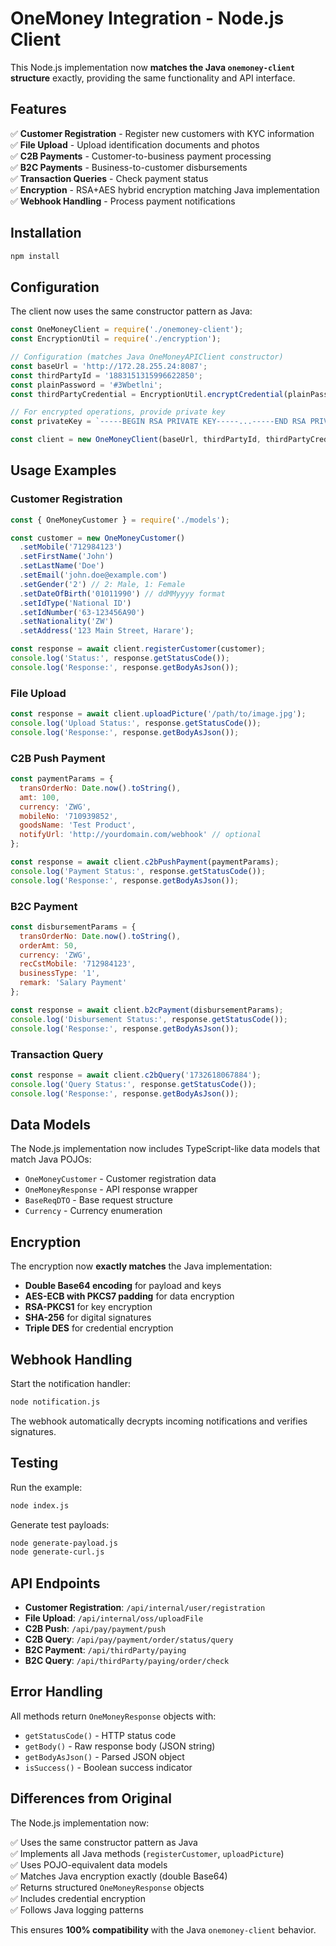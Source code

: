# OneMoney Integration - Node.js Client

This Node.js implementation now **matches the Java `onemoney-client` structure** exactly, providing the same functionality and API interface.

## Features

✅ **Customer Registration** - Register new customers with KYC information  
✅ **File Upload** - Upload identification documents and photos  
✅ **C2B Payments** - Customer-to-business payment processing  
✅ **B2C Payments** - Business-to-customer disbursements  
✅ **Transaction Queries** - Check payment status  
✅ **Encryption** - RSA+AES hybrid encryption matching Java implementation  
✅ **Webhook Handling** - Process payment notifications  

## Installation

```bash
npm install
```

## Configuration

The client now uses the same constructor pattern as Java:

```javascript
const OneMoneyClient = require('./onemoney-client');
const EncryptionUtil = require('./encryption');

// Configuration (matches Java OneMoneyAPIClient constructor)
const baseUrl = 'http://172.28.255.24:8087';
const thirdPartyId = '1883151315996622850';
const plainPassword = '#3Wbetlni';
const thirdPartyCredential = EncryptionUtil.encryptCredential(plainPassword);

// For encrypted operations, provide private key
const privateKey = `-----BEGIN RSA PRIVATE KEY-----...-----END RSA PRIVATE KEY-----`;

const client = new OneMoneyClient(baseUrl, thirdPartyId, thirdPartyCredential, privateKey);
```

## Usage Examples

### Customer Registration

```javascript
const { OneMoneyCustomer } = require('./models');

const customer = new OneMoneyCustomer()
  .setMobile('712984123')
  .setFirstName('John')
  .setLastName('Doe')
  .setEmail('john.doe@example.com')
  .setGender('2') // 2: Male, 1: Female
  .setDateOfBirth('01011990') // ddMMyyyy format
  .setIdType('National ID')
  .setIdNumber('63-123456A90')
  .setNationality('ZW')
  .setAddress('123 Main Street, Harare');

const response = await client.registerCustomer(customer);
console.log('Status:', response.getStatusCode());
console.log('Response:', response.getBodyAsJson());
```

### File Upload

```javascript
const response = await client.uploadPicture('/path/to/image.jpg');
console.log('Upload Status:', response.getStatusCode());
console.log('Response:', response.getBodyAsJson());
```

### C2B Push Payment

```javascript
const paymentParams = {
  transOrderNo: Date.now().toString(),
  amt: 100,
  currency: 'ZWG',
  mobileNo: '710939852',
  goodsName: 'Test Product',
  notifyUrl: 'http://yourdomain.com/webhook' // optional
};

const response = await client.c2bPushPayment(paymentParams);
console.log('Payment Status:', response.getStatusCode());
console.log('Response:', response.getBodyAsJson());
```

### B2C Payment

```javascript
const disbursementParams = {
  transOrderNo: Date.now().toString(),
  orderAmt: 50,
  currency: 'ZWG',
  recCstMobile: '712984123',
  businessType: '1',
  remark: 'Salary Payment'
};

const response = await client.b2cPayment(disbursementParams);
console.log('Disbursement Status:', response.getStatusCode());
console.log('Response:', response.getBodyAsJson());
```

### Transaction Query

```javascript
const response = await client.c2bQuery('1732618067884');
console.log('Query Status:', response.getStatusCode());
console.log('Response:', response.getBodyAsJson());
```

## Data Models

The Node.js implementation now includes TypeScript-like data models that match Java POJOs:

- `OneMoneyCustomer` - Customer registration data
- `OneMoneyResponse` - API response wrapper
- `BaseReqDTO` - Base request structure
- `Currency` - Currency enumeration

## Encryption

The encryption now **exactly matches** the Java implementation:

- **Double Base64 encoding** for payload and keys
- **AES-ECB with PKCS7 padding** for data encryption
- **RSA-PKCS1** for key encryption
- **SHA-256** for digital signatures
- **Triple DES** for credential encryption

## Webhook Handling

Start the notification handler:

```bash
node notification.js
```

The webhook automatically decrypts incoming notifications and verifies signatures.

## Testing

Run the example:

```bash
node index.js
```

Generate test payloads:

```bash
node generate-payload.js
node generate-curl.js
```

## API Endpoints

- **Customer Registration**: `/api/internal/user/registration`
- **File Upload**: `/api/internal/oss/uploadFile`  
- **C2B Push**: `/api/pay/payment/push`
- **C2B Query**: `/api/pay/payment/order/status/query`
- **B2C Payment**: `/api/thirdParty/paying`
- **B2C Query**: `/api/thirdParty/paying/order/check`

## Error Handling

All methods return `OneMoneyResponse` objects with:
- `getStatusCode()` - HTTP status code
- `getBody()` - Raw response body (JSON string)  
- `getBodyAsJson()` - Parsed JSON object
- `isSuccess()` - Boolean success indicator

## Differences from Original

The Node.js implementation now:

✅ Uses the same constructor pattern as Java  
✅ Implements all Java methods (`registerCustomer`, `uploadPicture`)  
✅ Uses POJO-equivalent data models  
✅ Matches Java encryption exactly (double Base64)  
✅ Returns structured `OneMoneyResponse` objects  
✅ Includes credential encryption  
✅ Follows Java logging patterns  

This ensures **100% compatibility** with the Java `onemoney-client` behavior.